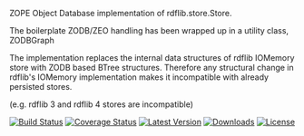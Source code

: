 ZOPE Object Database implementation of rdflib.store.Store.

The boilerplate ZODB/ZEO handling has been wrapped up in a utility class, ZODBGraph

The implementation replaces the internal data structures of rdflib
IOMemory store with ZODB based BTree structures. Therefore any
structural change in rdflib's IOMemory implementation makes it
incompatible with already persisted stores.

(e.g. rdflib 3 and rdflib 4 stores are incompatible)

[![Build Status](https://travis-ci.org/openworm/rdflib-zodb.png?branch=master)](https://travis-ci.org/openworm/rdflib-zodb)
[![Coverage Status](https://coveralls.io/repos/openworm/rdflib-zodb/badge.png)](https://coveralls.io/r/openworm/rdflib-zodb)
[![Latest Version](https://pypip.in/v/pow-store-zodb/badge.png)](https://pypi.python.org/pypi/pow-store-zodb/)
[![Downloads](https://pypip.in/d/pow-store-zodb/badge.png)](https://pypi.python.org/pypi/pow-store-zodb/)
[![License](https://pypip.in/license/pow-store-zodb/badge.png)](https://pypi.python.org/pypi/pow-store-zodb/)
